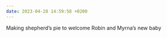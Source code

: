 ```yaml
---
date: 2023-04-28 14:59:58 +0200
---
```

Making shepherd’s pie to welcome Robin and Myrna’s new baby
